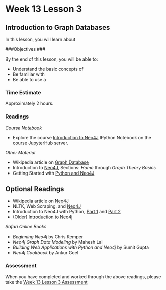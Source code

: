 # Week 13 Lesson 3 #
## Introduction to Graph Databases ##

In this lesson, you will learn about 

###Objectives ###

By the end of this lesson, you will be able to:

- Understand the basic concepts of 
- Be familiar with 
- Be able to use a 

### Time Estimate ###

Approximately 2 hours.

### Readings ####

_Course Notebook_

- Explore the course [Introduction to Neo4J][l3nb]
IPython Notebook on the course JupyterHub server.

_Other Material_

- Wikipedia article on [Graph Database][wgdb]
- Introduction to [Neo4J][in], Sections: _Home_ through _Graph Theory Basics_
- Getting Started with [Python and Neo4J][sin]

## Optional Readings ##

- Wikipedia article on [Neo4J][wn]
- NLTK, Web Scraping, and [Neo4J][an]
- Introduction to Neo4J with Python, [Part 1][p1pn] and [Part 2][p2pn]
- (Older) [Introduction to Neo4j][oin]

_Safari Online Books_

- _Beginning Neo4j_ by Chris Kemper
- _Neo4j Graph Data Modeling_ by Mahesh Lal
- _Building Web Applications with Python and Neo4j_ by Sumit Gupta
- _Neo4j Cookbook_ by Ankur Goel


### Assessment ###

When you have completed and worked through the above readings, please take the [Week 13 Lesson 3 Assessment][la]

[l3nb]: notebooks/intro2neo4j.ipynb

[la]: https://learn.illinois.edu/mod/quiz/

[wn]: https://en.wikipedia.org/wiki/Neo4j
[wgdb]: https://en.wikipedia.org/wiki/Graph_database

[in]: http://www.tutorialspoint.com/neo4j/neo4j_overview.htm

[oin]: http://highscalability.com/neo4j-graph-database-kicks-buttox

[an]: http://www.markhneedham.com/blog/2015/01/10/python-nltkneo4j-analysing-the-transcripts-of-how-i-met-your-mother/

[p1pn]: http://www.altviz.co/article/getting-started-with-neo4j-in-python
[p2pn]: http://www.altviz.co/article/getting-started-with-neo4j-part2

[sin]: https://www.safaribooksonline.com/blog/2013/07/23/using-neo4j-from-python/